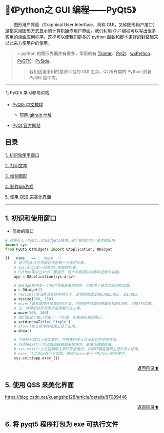 # 💬《Python之 GUI 编程——PyQt5》
&emsp;&emsp;图形用户界面（Graphical User Interface，简称 GUI，又称图形用户接口）是指采用图形方式显示的计算机操作用户界面。我们利用 GUI 编程可以写出很多实用的桌面应用程序，这样可以使我们更多的 python 函数和脚本更好的封装起来以此来方便用户的使用。

> ⭐ python 的图形界面库有很多，常用的有 [Tkinter](#welcome)、[PyQt](#welcome)、[wxPython](#welcome)、[PyGTK](#welcome)、[PySide](#welcome)。
>> 我们这里采用的是跨平台的 GUI 工具，Qt 所有类的 Python 封装 PyQt5 这个库。

---

🏷PyQt5 学习参考网站
+ [PyQt5 中文教程](https://maicss.gitbooks.io/pyqt5/content/)

    - [项目 github 地址](https://github.com/maicss/PyQt5-Chinese-tutorial)
    
+ [PyQt 官方网站](https://riverbankcomputing.com/news)

## 目录
[1. 初识和使用窗口](#1-初识和使用窗口)

[2. 打印文本](#2-打印文本)

[3. 绘制图形](#3-绘制图形)

[4. 制作pie游戏](#4-制作pie游戏)

[5. 使用 QSS 来美化界面](#)

---

## 1. 初识和使用窗口

+ 简单的窗口

```python
# 这里引入了PyQt5.QtWidgets模块，这个模块包含了基本的组件。
import sys
from PyQt5.QtWidgets import QApplication, QWidget

if __name__ == '__main__':
    # 每个PyQt5应用都必须创建一个应用对象。
    # sys.argv是一组命令行参数的列表。
    # Python可以在shell里运行，这个参数提供对脚本控制的功能。
    app = QApplication(sys.argv)

    # QWidge控件是一个用户界面的基本控件，它提供了基本的应用构造器。
    w = QWidget()
    # resize()方法能改变控件的大小，这里的意思是窗口宽250px，高150px。
    w.resize(250, 150)
    # move()是修改控件位置的的方法，它把控件放置到屏幕坐标的(300, 300)的位置。
    # 注：屏幕坐标系的原点是屏幕的左上角。
    w.move(300, 300)
    # 我们给这个窗口添加了一个标题，标题在标题栏展示。
    w.setWindowTitle('Simple')
    # show()能让控件在桌面上显示出来。
    w.show()

    # 主循环从窗口上接收事件，并把事件传入到派发到应用控件里。
    # 当调用exit()方法或直接销毁主控件时，主循环就会结束。
    # sys.exit()方法能确保主循环安全退出，外部环境能通知主控件怎么结束。
    # exec_()之所以有个下划线，是因为exec是一个Python的关键字。
    sys.exit(app.exec_())
```

<div align="right">
    <a href="#目录">返回目录⬆</a>
</div>

## 5. 使用 QSS 来美化界面
https://blog.csdn.net/kuangshp128/article/details/87089446

<div align="right">
    <a href="#目录">返回目录⬆</a>
</div>

## 6. 将 pyqt5 程序打包为 exe 可执行文件
